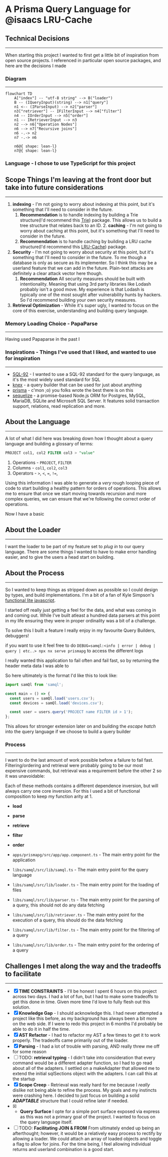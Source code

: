 # A Prisma Query Language for @isaacs LRU-Cache

## Technical Decisions
---

When starting this project I wanted to first get a little bit of inspiration from open source projects. I referenced in particular open source packages, and here are the decisions I made

### **Diagram**
---

```mermaid
flowchart TD
    A["index"] -- "utf-8 string" --> B("loader")
    B -- (IQueryInput)(string) --> n1["query"]
    n1 <-- (IParseInput) --> n2["parser"]
    n3["retriever"] -- IFilterInput --> n4["filter"]
    n4 -- IOrderInput --> n5["order"]
    n1 -- IRetrieverInput --> n3
    n2 --> n6["Operation Nodes"]
    n6 --> n7["Recursive joins"]
    n6 -.-> n2
    n7 -.-> n6

    n6@{ shape: lean-l}
    n7@{ shape: lean-l}
```

### **Language** - I chose to use TypeScript for this project


## **Scope** Things I'm leaving at the front door but take into future considerations
---

1. **indexing** - I'm not going to worry about indexing at this point, but it's something that I'll need to consider in the future.
   1. **Recommendation** is to handle indexing by building a Trie structure(I'd recommend this [Trie](https://www.npmjs.com/package/trie-search)) package. This allows us to build a tree structure that relates back to an ID.  2. **caching** - I'm not going to worry about caching at this point, but it's something that I'll need to consider in the future.
   1. **Recommendation** is to handle caching by building a LRU cache structure(I'd recommend this [LRU-Cache](https://www.npmjs.com/package/lru-cache)) package.
3. **Security** - I'm not going to worry about security at this point, but it's something that I'll need to consider in the future. To me though a database is only as secure as its implementer. So I think this may be a userland feature that we can add in the future. Plain-text attacks are definitely a clear attack vector here though.
   1. **Recommendation** All security measures should be built with intentionality. Meaning that using 3rd party libraries like Lodash probably isn't a good move. My experience is that Lodash is typically one of the most sought after vulnerability hunts by hackers. So I'd recommend building your own security measures.
4. **Retrieval Optimization** - While it's super ugly, I wanted to focus on the core of this exercise, understanding and building query language. 

### Memory Loading Choice - PapaParse
---

Having used Papaparse in the past I

### Inspirations - Things I've used that I liked, and wanted to use for inspiration

---

- [SQL-92](https://en.wikipedia.org/wiki/SQL-92) - I wanted to use a SQL-92 standard for the query language, as it's the most widely used standard for SQL
- [knex](https://knexjs.org/) - a query builder that can be used for just about anything
- [prisma](https://www.prisma.io/) - c'mon ;o) you folks wrote the best there is on this
- [sequelize](https://sequelize.org/) - a promise-based Node.js ORM for Postgres, MySQL, MariaDB, SQLite and Microsoft SQL Server. It features solid transaction support, relations, read replication and more.

## About the Language

---

A lot of what I did here was breaking down how I thought about a query language and building a glossary of terms:

```sql
PROJECT col1, col2 FILTER col3 > "value"
```

1. Operations - `PROJECT`, `FILTER`
2. Columns - `col1`, `col2`, `col3`
3. Operators - `>`, `<`, `=`, `!=`,

Using this information I was able to generate a _very_ rough looping piece of code to start building a healthy pattern for orders of operations. This allows me to ensure that once we start moving towards recursion and more complex queries, we can ensure that we're following the correct order of operations.

Now I have a basic

## About the Loader
---

I want the loader to be part of my feature set to _plug in_ to our query language. There are some things I wanted to have to make error handling easier, and to give the users a head start on building.

## About the Process
---

So I wanted to keep things as stripped down as possible so I could design by types, and build implementations. I'm a bit of a fan of Kyle Simpson's [functional lite javascript](https://github.com/getify/Functional-Light-JS).

I started off really just getting a feel for the data, and what was coming in and coming out. While I've built atleast a hundred data parsers at this point in my life ensuring they were in proper ordinality was a bit of a challenge.

To solve this I built a feature I really enjoy in my favourite Query Builders, debuggers!

if you want to use it feel free to do `DEBUG=samql:<info | error | debug | query | etc..> npx nx serve prismapg` to access the different logs

I really wanted this application to fail often and fail fast, so by returning the header meta data I was able to

So here ultimately is the format I'd like this to look like:

```typescript
import samQl from 'samql';

const main = () => {
  const users = samQl.load('users.csv');
  const devices = samQl.load('devices.csv');

  const user = users.query('PROJECT name FILTER id > 1');
};
```

This allows for stronger extension later on and building the _escape hatch_ into the query language if we choose to build a query builder

### Process
---

I want to do the last amount of work possible before a failure to fail fast. Filtering/ordering and retrieval were probably going to be our most expensive commands, but retrieval was a requirement before the other 2 so it was unavoidable:

Each of these methods contains a different dependence inversion, but will always carry one core inversion. For this I used a bit of functional composition to keep my function arity at 1.

- **load**
- **parse**
- **retrieve**
- **filter**
- **order**

- `apps/prismapg/src/app/app.component.ts` - The main entry point for the application
- `libs/samql/src/lib/samql.ts` - The main entry point for the query language
- `libs/samql/src/lib/loader.ts` - The main entry point for the loading of files
- `libs/samql/src/lib/parser.ts` - The main entry point for the parsing of a query, this should not do any data fetching
- `libs/samql/src/lib/retriever.ts` - The main entry point for the execution of a query, this should do the data fetching
- `libs/samql/src/lib/filter.ts` - The main entry point for the filtering of a query
- `libs/samql/src/lib/order.ts` - The main entry point for the ordering of a query

## Challenges I met along the way and the tradeoffs to facilitate
---

- [x] **TIME CONSTRAINTS** - I'll be honest I spent 6 hours on this project across two days.  I had a lot of fun, but I had to make some tradeoffs to get this done in time. Given more time I'd love to fully flesh out this solution.
- [x] **Knowledge Gap** - I should acknowledge this. I had never attempted a project like this before, as my background has always been a bit more on the web side. If I were to redo this project in 6 months I'd probably be able to do it in half the time.
- [x] **AST Refactor** - I had to refactor my AST a few times to get it to work properly.  The tradeoffs came primarily out of the loader.
- [x] **Parsing** - I had a lot of trouble with parsing, AND really threw me off for some reason
- [ ] TODO: **retrieval typing** - I didn't take into consideration that every command would be a different adapter function, so I had to go read about all of the adapters.  I settled on a makeAdapter that allowed me to extend the initial sqlSections object with the adapters.  I can call this at the startup
- [x] **Scope Creep** - Retrieval was really hard for me because I _really_ dislike not being able to refine the process.  My goals and my instincts were crashing here.  I decided to just focus on building a solid **_ADAPTABLE_** structure that I could refine later if needed.
- [x] - **Query Surface** I opte for a simple port surface exposed via express as this was not a primary goal of the project.  I wanted to focus on the query language itself.
- [ ] TODO: **Facilitating JOIN & FROM** From ultimately ended up being an afterthought; however, it would be a relatively easy process to rectify by allowing a loader.  We could attach an array of loaded objects and toggle a flag to allow for joins.  For the time being, I feel allowing individual returns and userland combination is a good start.
